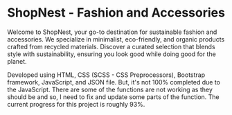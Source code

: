 # ShopNest - Fashion and Accessories
Welcome to ShopNest, your go-to destination for sustainable fashion and accessories. We specialize in minimalist, eco-friendly, and organic products crafted from recycled materials. Discover a curated selection that blends style with sustainability, ensuring you look good while doing good for the planet.

Developed using HTML, CSS (SCSS - CSS Preprocessors), Bootstrap framework, JavaScript, and JSON file. But, it's not 100% completed due to the JavaScript. There are some of the functions are not working as they should be and so, I need to fix and update some parts of the function. The current progress for this project is roughly 93%.
